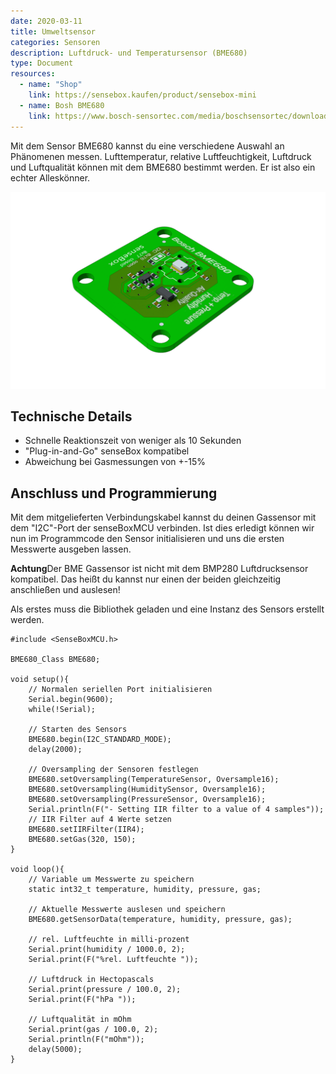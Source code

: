 ```yaml
---
date: 2020-03-11
title: Umweltsensor
categories: Sensoren
description: Luftdruck- und Temperatursensor (BME680)
type: Document
resources:
  - name: "Shop"
    link: https://sensebox.kaufen/product/sensebox-mini
  - name: Bosh BME680
    link: https://www.bosch-sensortec.com/media/boschsensortec/downloads/datasheets/bst-bme680-ds001.pdf
---
```


Mit dem Sensor BME680 kannst du eine verschiedene Auswahl an Phänomenen messen. Lufttemperatur, relative Luftfeuchtigkeit, Luftdruck und Luftqualität können mit dem BME680 bestimmt werden. Er ist also ein echter Alleskönner. 

![Der BME680](https://github.com/sensebox/resources/raw/master/gitbook_pictures/bme.png)

## Technische Details
* Schnelle Reaktionszeit von weniger als 10 Sekunden
* "Plug-in-and-Go" senseBox kompatibel
* Abweichung bei Gasmessungen von +-15%

## Anschluss und Programmierung

Mit dem mitgelieferten Verbindungskabel kannst du deinen Gassensor mit dem "I2C"-Port der senseBoxMCU verbinden. 
Ist dies erledigt können wir nun im Programmcode den Sensor initialisieren und uns die ersten Messwerte ausgeben lassen.

**Achtung**Der BME Gassensor ist nicht mit dem BMP280 Luftdrucksensor kompatibel. Das heißt du kannst nur einen der beiden gleichzeitig anschließen und auslesen!



Als erstes muss die Bibliothek geladen und eine Instanz des Sensors erstellt werden.

```arduino 
#include <SenseBoxMCU.h>

BME680_Class BME680;

void setup(){
    // Normalen seriellen Port initialisieren 
    Serial.begin(9600);
    while(!Serial);

    // Starten des Sensors
    BME680.begin(I2C_STANDARD_MODE);
    delay(2000);

    // Oversampling der Sensoren festlegen
    BME680.setOversampling(TemperatureSensor, Oversample16);
    BME680.setOversampling(HumiditySensor, Oversample16);
    BME680.setOversampling(PressureSensor, Oversample16);
    Serial.println(F("- Setting IIR filter to a value of 4 samples"));
    // IIR Filter auf 4 Werte setzen
    BME680.setIIRFilter(IIR4);
    BME680.setGas(320, 150);
}

void loop(){
    // Variable um Messwerte zu speichern
    static int32_t temperature, humidity, pressure, gas;

    // Aktuelle Messwerte auslesen und speichern
    BME680.getSensorData(temperature, humidity, pressure, gas); 
    
    // rel. Luftfeuchte in milli-prozent
    Serial.print(humidity / 1000.0, 2);                      
    Serial.print(F("%rel. Luftfeuchte "));
    
    // Luftdruck in Hectopascals
    Serial.print(pressure / 100.0, 2);                       
    Serial.print(F("hPa "));

    // Luftqualität in mOhm
    Serial.print(gas / 100.0, 2);                            
    Serial.println(F("mOhm"));
    delay(5000);
}
```

